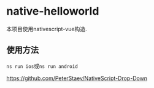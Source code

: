 # native-helloworld

本项目使用nativescript-vue构造.

## 使用方法

`ns run ios`或`ns run android`


https://github.com/PeterStaev/NativeScript-Drop-Down